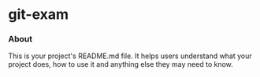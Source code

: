 git-exam
========

### About

This is your project's README.md file. It helps users understand what your
project does, how to use it and anything else they may need to know.